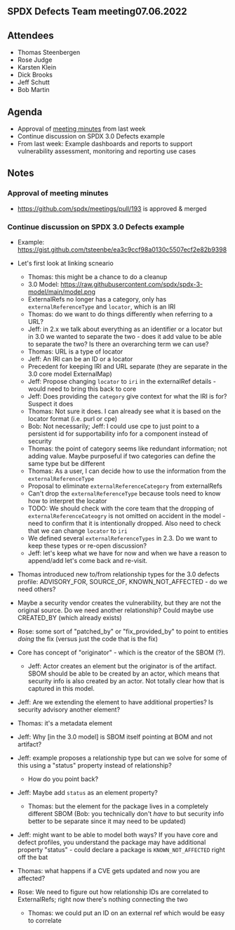 ## SPDX Defects Team meeting07.06.2022

## Attendees
* Thomas Steenbergen
* Rose Judge
* Karsten Klein
* Dick Brooks
* Jeff Schutt
* Bob Martin

## Agenda
* Approval of [meeting minutes](https://github.com/spdx/meetings/pull/200) from last week
* Continue discussion on SPDX 3.0 Defects example
* From last week: Example dashboards and reports to support vulnerability assessment, monitoring and reporting use cases

## Notes

### Approval of meeting minutes
* https://github.com/spdx/meetings/pull/193 is approved & merged

### Continue discussion on SPDX 3.0 Defects example
* Example: https://gist.github.com/tsteenbe/ea3c9ccf98a0130c5507ecf2e82b9398
* Let's first look at linking scneario
  * Thomas: this might be a chance to do a cleanup
  * 3.0 Model: https://raw.githubusercontent.com/spdx/spdx-3-model/main/model.png
  * ExternalRefs no longer has a category, only has `externalReferenceType` and `locator`, which is an IRI
  * Thomas: do we want to do things differently when referring to a URL?
  * Jeff: in 2.x we talk about everything as an identifier or a locator but in 3.0 we wanted to separate the two - does it add value to be able to separate the two? Is there an overarching term we can use?
  * Thomas: URL is a type of locator
  * Jeff: An IRI can be an ID or a locator
  * Precedent for keeping IRI and URL separate (they are separate in the 3.0 core model ExternalMap)
  * Jeff: Propose changing `locator` to `iri` in the externalRef details - would need to bring this back to core
  * Jeff: Does providing the `category` give context for what the IRI is for? Suspect it does
  * Thomas: Not sure it does. I can already see what it is based on the locator format (i.e. purl or cpe)
  * Bob: Not necessarily; Jeff: I could use cpe to just point to a persistent id for supportability info for a component instead of security
  * Thomas: the point of category seems like redundant information; not adding value. Maybe purposeful if two categories can define the same type but be different
  * Thomas: As a user, I can decide how to use the information from the `externalReferenceType`
  * Proposal to eliminate `externalReferenceCategory` from externalRefs
  * Can't drop the `externalReferenceType` because tools need to know how to interpret the locator
  * TODO: We should check with the core team that the dropping of `externalReferenceCateogry` is not omitted on accident in the model - need to confirm that it is intentionally dropped. Also need to check that we can change `locator` to `iri`
  * We defined several `externalReferenceTypes` in 2.3. Do we want to keep these types or re-open discussion?
  * Jeff: let's keep what we have for now and when we have a reason to append/add let's come back and re-visit.
  
* Thomas introduced new to/from relationship types for the 3.0 defects profile: ADVISORY_FOR, SOURCE_OF, KNOWN_NOT_AFFECTED - do we need others?
* Maybe a security vendor creates the vulnerability, but they are not the original source. Do we need another relationship? Could maybe use CREATED_BY (which already exists)
* Rose: some sort of "patched_by" or "fix_provided_by" to point to entities *doing* the fix (versus just the code that is the fix)
* Core has concept of "originator" - which is the creator of the SBOM (?). 
  * Jeff: Actor creates an element but the originator is of the artifact. SBOM should be able to be created by an actor, which means that security info is also created by an actor. Not totally clear how that is captured in this model.
* Jeff: Are we extending the element to have additional properties? Is security advisory another element?
* Thomas: it's a metadata element 
* Jeff: Why [in the 3.0 model] is SBOM itself pointing at BOM and not artifact?
* Jeff: example proposes a relationship type but can we solve for some of this using a "status" property instead of relationship?
  * How do you point back?
* Jeff: Maybe add `status` as an element property?
  * Thomas: but the element for the package lives in a completely different SBOM (Bob: you technically don't *have* to but security info better to be separate since it may need to be updated)
* Jeff: might want to be able to model both ways? If you have core and defect profiles, you understand the package may have additional property "status" - could declare a package is `KNOWN_NOT_AFFECTED` right off the bat
* Thomas: what happens if a CVE gets updated and now you are affected?
* Rose: We need to figure out how relationship IDs are correlated to ExternalRefs; right now there's nothing connecting the two
  * Thomas: we could put an ID on  an external ref which would be easy to correlate
